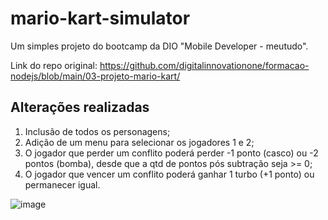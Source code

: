 # mario-kart-simulator
Um simples projeto do bootcamp da DIO "Mobile Developer - meutudo".

Link do repo original: https://github.com/digitalinnovationone/formacao-nodejs/blob/main/03-projeto-mario-kart/

## Alterações realizadas
1. Inclusão de todos os personagens;
2. Adição de um menu para selecionar os jogadores 1 e 2;
3. O jogador que perder um conflito poderá perder -1 ponto (casco) ou -2 pontos (bomba), desde que a qtd de pontos pós subtração seja >= 0;
4. O jogador que vencer um conflito poderá ganhar 1 turbo (+1 ponto) ou permanecer igual.

![image](https://github.com/user-attachments/assets/9f25af67-d347-4d88-beac-7734539bea02)
